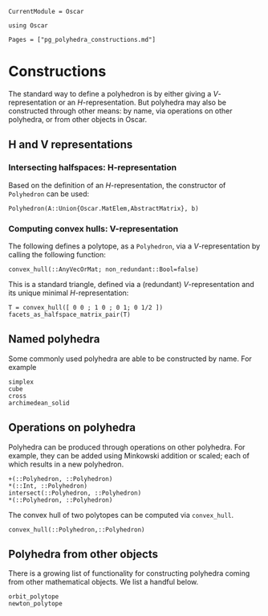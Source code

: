 ```@meta
CurrentModule = Oscar
```

```@setup oscar
using Oscar
```

```@contents
Pages = ["pg_polyhedra_constructions.md"]
```

# Constructions

The standard way to define a polyhedron is by either giving a
$V$-representation or an $H$-representation.  But polyhedra may also be
constructed through other means: by name, via operations on other polyhedra, or
from other objects in Oscar.

## H and V representations

### Intersecting halfspaces: H-representation

Based on the definition of an $H$-representation, the constructor of
`Polyhedron` can be used:

```@docs
Polyhedron(A::Union{Oscar.MatElem,AbstractMatrix}, b)
```

### Computing convex hulls: V-representation

The following defines a polytope, as a `Polyhedron`, via a $V$-representation
by calling the following function:

```@docs
convex_hull(::AnyVecOrMat; non_redundant::Bool=false)
```

This is a standard triangle, defined via a (redundant) $V$-representation  and
its unique minimal $H$-representation:

```@repl oscar
T = convex_hull([ 0 0 ; 1 0 ; 0 1; 0 1/2 ])
facets_as_halfspace_matrix_pair(T)
```




## Named polyhedra
Some commonly used polyhedra are able to be constructed by name. For example

```@docs
simplex
cube
cross
archimedean_solid
```

## Operations on polyhedra
Polyhedra can be produced through operations on other polyhedra. For example,
they can be added using Minkowski addition or scaled; each of which results in
a new polyhedron.

```@docs
+(::Polyhedron, ::Polyhedron)
*(::Int, ::Polyhedron)
intersect(::Polyhedron, ::Polyhedron)
*(::Polyhedron, ::Polyhedron)
```

The convex hull of two polytopes can be computed via `convex_hull`.
```@docs
convex_hull(::Polyhedron,::Polyhedron)
```



## Polyhedra from other objects

There is a growing list of functionality for constructing polyhedra coming from
other mathematical objects. We list a handful below.

```@docs
orbit_polytope
newton_polytope
```
